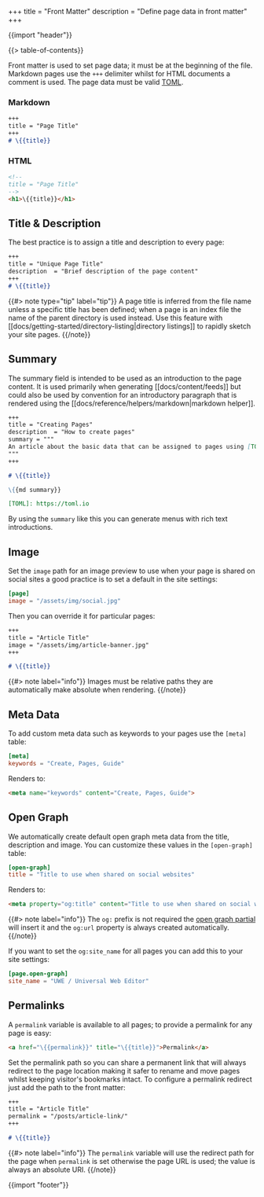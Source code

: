 +++
title = "Front Matter"
description = "Define page data in front matter"
+++

{{import "header"}}

{{> table-of-contents}}

Front matter is used to set page data; it must be at the beginning of the file. Markdown pages use the `+++` delimiter whilst for HTML documents a comment is used. The page data must be valid [TOML][].

### Markdown

```markdown
+++
title = "Page Title"
+++
# \{{title}}
```

### HTML

```html
<!--
title = "Page Title"
-->
<h1>\{{title}}</h1>
```

## Title & Description

The best practice is to assign a title and description to every page:

```markdown
+++
title = "Unique Page Title"
description  = "Brief description of the page content"
+++
# \{{title}}
```

{{#> note type="tip" label="tip"}}
A page title is inferred from the file name unless a specific title has been defined; when a page is an index file the name of the parent directory is used instead. Use this feature with [[docs/getting-started/directory-listing|directory listings]] to rapidly sketch your site pages.
{{/note}}

## Summary

The summary field is intended to be used as an introduction to the page content. It is used primarily when generating [[docs/content/feeds]] but could also be used by convention for an introductory paragraph that is rendered using the [[docs/reference/helpers/markdown|markdown helper]].

```markdown
+++
title = "Creating Pages"
description  = "How to create pages"
summary = """
An article about the basic data that can be assigned to pages using [TOML][].
"""
+++

# \{{title}}

\{{md summary}}

[TOML]: https://toml.io
```

By using the `summary` like this you can generate menus with rich text introductions.

## Image

Set the `image` path for an image preview to use when your page is shared on social sites a good practice is to set a default in the site settings:

```toml
[page]
image = "/assets/img/social.jpg"
```

Then you can override it for particular pages:

```markdown
+++
title = "Article Title"
image = "/assets/img/article-banner.jpg"
+++

# \{{title}}
```

{{#> note label="info"}}
Images must be relative paths they are automatically make absolute when rendering.
{{/note}}

## Meta Data

To add custom meta data such as keywords to your pages use the `[meta]` table:

```toml
[meta]
keywords = "Create, Pages, Guide"
```

Renders to:

```html
<meta name="keywords" content="Create, Pages, Guide">
```

## Open Graph

We automatically create default open graph meta data from the title, description and image. You can customize these values in the `[open-graph]` table:


```toml
[open-graph]
title = "Title to use when shared on social websites"
```

Renders to:

```html
<meta property="og:title" content="Title to use when shared on social websites">
```

{{#> note label="info"}}
The `og:` prefix is not required the [open graph partial](https://github.com/uwe-app/plugins/blob/master/std/core/partials/open-graph.hbs) will insert it and the `og:url` property is always created automatically.
{{/note}}

If you want to set the `og:site_name` for all pages you can add this to your site settings:

```toml
[page.open-graph]
site_name = "UWE / Universal Web Editor"
```

## Permalinks

A `permalink` variable is available to all pages; to provide a permalink for any page is easy:

```html
<a href="\{{permalink}}" title="\{{title}}">Permalink</a>
```

Set the permalink path so you can share a permanent link that will always redirect to the page location making it safer to rename and move pages whilst keeping visitor's bookmarks intact. To configure a permalink redirect just add the path to the front matter:

```markdown
+++
title = "Article Title"
permalink = "/posts/article-link/"
+++

# \{{title}}
```

{{#> note label="info"}}
The `permalink` variable will use the redirect path for the page when `permalink` is set otherwise the page URL is used; the value is always an absolute URI.
{{/note}}

{{import "footer"}}

[TOML]: https://toml.io
[Open Graph]: https://ogp.me/
